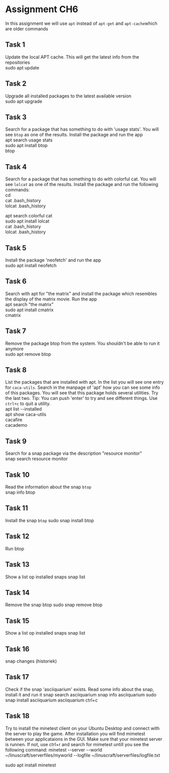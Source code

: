 # Assignment CH6

In this assignment we will use `apt` instead of `apt-get` and `apt-cache`which are older commands

## Task 1
Update the local APT cache. This will get the latest info from the repositories  
sudo apt update

## Task 2
Upgrade all installed packages to the latest available version  
sudo apt upgrade

## Task 3
Search for a package that has something to do with 'usage stats'. You will see `btop` as one of the results. Install the package and run the app  
apt search usage stats  
sudo apt install btop  
btop  

## Task 4
Search for a package that has something to do with colorful cat. You will see `lolcat` as one of the results. Install the package and run the following commands:  
cd  
cat .bash_history  
lolcat .bash_history  
  
apt search colorful cat  
sudo apt install lolcat  
cat .bash_history  
lolcat .bash_history  

## Task 5
Install the package 'neofetch' and run the app  
sudo apt install neofetch

## Task 6
Search with apt for "the matrix" and install the package which resembles the display of the matrix movie. Run the app  
apt search "the matrix"  
sudo apt install cmatrix  
cmatrix  

## Task 7
Remove the package btop from the system. You shouldn't be able to run it anymore  
sudo apt remove btop  

## Task 8
List the packages that are installed with apt. In the list you will see one entry for `caca-utils`. Search in the manpage of 'apt' how you can see some info of this packages. You will see that this package holds several utilities. Try the last two. Tip: You can push 'enter' to try and see different things. Use `ctrl+c` to quit a utility.  
apt list --installed  
apt show caca-utils  
cacafire  
cacademo  

## Task 9
Search for a snap package via the description "resource monitor"    
snap search resource monitor  

## Task 10
Read the information about the snap `btop`  
snap info btop  

## Task 11
Install the snap `btop` 
sudo snap install btop  

## Task 12
Run btop  

## Task 13
Show a list op installed snaps
snap list 

## Task 14
Remove the snap btop
sudo snap remove btop

## Task 15
Show a list op installed snaps
snap list  

## Task 16
snap changes (historiek)  

## Task 17
Check if the snap 'asciiquarium' exists. Read some info about the snap, install it and run it
snap search asciiquarium
snap info asciiquarium
sudo snap install asciiquarium
asciiquarium
ctrl+c

## Task 18
Try to install the minetest client on your Ubuntu Desktop and connect with the server to play the game. After installation you will find mimetest between your applicataions in the GUI.  Make sure that your minetest server is runnen. If not, use ctrl+r and search for mimetest untill you see the following command: minetest --server --world ~/linuscraft/serverfiles/myworld --logfile ~/linuscraft/serverfiles/logfile.txt  

sudo apt install minetest


